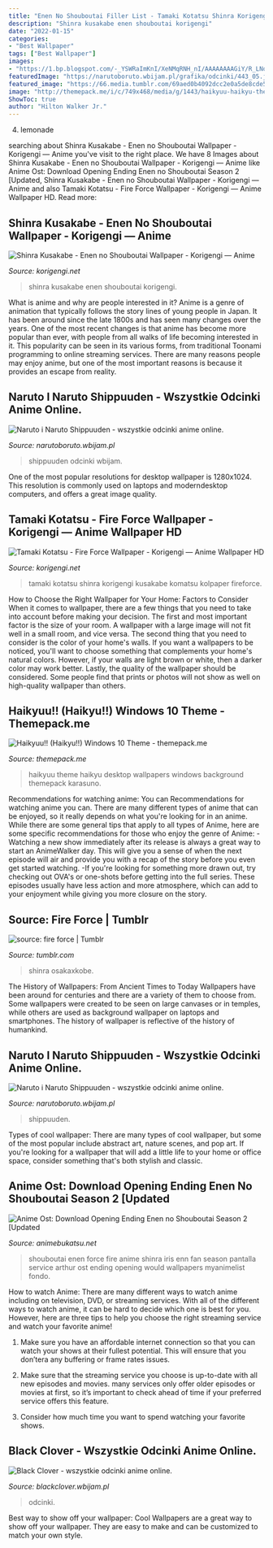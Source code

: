 ```yaml
---
title: "Enen No Shouboutai Filler List - Tamaki Kotatsu Shinra Korigengi Kusakabe Komatsu Kolpaper Fireforce"
description: "Shinra kusakabe enen shouboutai korigengi"
date: "2022-01-15"
categories:
- "Best Wallpaper"
tags: ["Best Wallpaper"]
images:
- "https://1.bp.blogspot.com/-_YSWRaImKnI/XeNMqRNH_nI/AAAAAAAAGiY/R_LNoXC6hXYx4r9NXONtrMXgfEJKOYOxQCLcBGAsYHQ/s1600/PREV-Shinra.png"
featuredImage: "https://narutoboruto.wbijam.pl/grafika/odcinki/443_05.jpg"
featured_image: "https://66.media.tumblr.com/69aed0b4092dcc2e0a5de8cde5e579d2/ea26e52d2298db12-9e/s540x810/a5aae8a0ccd128282a909a4a2fe698d6dfb79038.gifv"
image: "http://themepack.me/i/c/749x468/media/g/1443/haikyuu-haikyu-theme-vs1.jpg"
ShowToc: true
author: "Hilton Walker Jr."
---
```



4. lemonade 

	

		
searching about Shinra Kusakabe - Enen no Shouboutai Wallpaper - Korigengi — Anime you've visit to the right place. We have 8 Images about Shinra Kusakabe - Enen no Shouboutai Wallpaper - Korigengi — Anime like Anime Ost: Download Opening Ending Enen no Shouboutai Season 2 [Updated, Shinra Kusakabe - Enen no Shouboutai Wallpaper - Korigengi — Anime and also Tamaki Kotatsu - Fire Force Wallpaper - Korigengi — Anime Wallpaper HD. Read more:
		
    
## Shinra Kusakabe - Enen No Shouboutai Wallpaper - Korigengi — Anime

<img loading=lazy src="https://1.bp.blogspot.com/-_YSWRaImKnI/XeNMqRNH_nI/AAAAAAAAGiY/R_LNoXC6hXYx4r9NXONtrMXgfEJKOYOxQCLcBGAsYHQ/s1600/PREV-Shinra.png" onerror="this.onerror=null;this.src='https://tse3.mm.bing.net/th?id=OIP.39eZul_vKdztjZBYuKFg1AHaEK&amp;pid=15.1';" alt="Shinra Kusakabe - Enen no Shouboutai Wallpaper - Korigengi — Anime">

_Source: korigengi.net_

>shinra kusakabe enen shouboutai korigengi. 

	

What is anime and why are people interested in it?
Anime is a genre of animation that typically follows the story lines of young people in Japan. It has been around since the late 1800s and has seen many changes over the years. One of the most recent changes is that anime has become more popular than ever, with people from all walks of life becoming interested in it. This popularity can be seen in its various forms, from traditional Toonami programming to online streaming services. There are many reasons people may enjoy anime, but one of the most important reasons is because it provides an escape from reality.

    
## Naruto I Naruto Shippuuden - Wszystkie Odcinki Anime Online.

<img loading=lazy src="https://narutoboruto.wbijam.pl/grafika/odcinki/437_05.jpg" onerror="this.onerror=null;this.src='https://tse2.mm.bing.net/th?id=OIP.F9H956A50pwLmulbuCSGpQHaEK&amp;pid=15.1';" alt="Naruto i Naruto Shippuuden - wszystkie odcinki anime online.">

_Source: narutoboruto.wbijam.pl_

>shippuuden odcinki wbijam. 

	

One of the most popular resolutions for desktop wallpaper is 1280x1024. This resolution is commonly used on laptops and moderndesktop computers, and offers a great image quality.

    
## Tamaki Kotatsu - Fire Force Wallpaper - Korigengi — Anime Wallpaper HD

<img loading=lazy src="https://1.bp.blogspot.com/-MDH6cVXDaKs/XX39wK7oIkI/AAAAAAAAGPg/tZbAuRpgcr8qLaGWnzrc7eJwd8ODByzEwCEwYBhgL/s1600/PREV-Tamaki.png" onerror="this.onerror=null;this.src='https://tse3.mm.bing.net/th?id=OIP.BHu0I4sJD9MmZS33VDayzAAAAA&amp;pid=15.1';" alt="Tamaki Kotatsu - Fire Force Wallpaper - Korigengi — Anime Wallpaper HD">

_Source: korigengi.net_

>tamaki kotatsu shinra korigengi kusakabe komatsu kolpaper fireforce. 

	

How to Choose the Right Wallpaper for Your Home: Factors to Consider
When it comes to wallpaper, there are a few things that you need to take into account before making your decision. The first and most important factor is the size of your room. A wallpaper with a large image will not fit well in a small room, and vice versa. 
The second thing that you need to consider is the color of your home's walls. If you want a wallpapers to be noticed, you'll want to choose something that complements your home's natural colors. However, if your walls are light brown or white, then a darker color may work better. 
Lastly, the quality of the wallpaper should be considered. Some people find that prints or photos will not show as well on high-quality wallpaper than others.

    
## Haikyuu!! (Haikyu!!) Windows 10 Theme - Themepack.me

<img loading=lazy src="http://themepack.me/i/c/749x468/media/g/1443/haikyuu-haikyu-theme-vs1.jpg" onerror="this.onerror=null;this.src='https://tse2.mm.bing.net/th?id=OIP.sIJxTgpQJ8ApyP_ioGA2CwHaEo&amp;pid=15.1';" alt="Haikyuu!! (Haikyu!!) Windows 10 Theme - themepack.me">

_Source: themepack.me_

>haikyuu theme haikyu desktop wallpapers windows background themepack karasuno. 

	

Recommendations for watching anime: You can
Recommendations for watching anime you can. There are many different types of anime that can be enjoyed, so it really depends on what you're looking for in an anime. While there are some general tips that apply to all types of Anime, here are some specific recommendations for those who enjoy the genre of Anime: 
-Watching a new show immediately after its release is always a great way to start an AnimeWalker day. This will give you a sense of when the next episode will air and provide you with a recap of the story before you even get started watching. 
-If you're looking for something more drawn out, try checking out OVA's or one-shots before getting into the full series. These episodes usually have less action and more atmosphere, which can add to your enjoyment while giving you more closure on the story.

    
## Source: Fire Force | Tumblr

<img loading=lazy src="https://66.media.tumblr.com/69aed0b4092dcc2e0a5de8cde5e579d2/ea26e52d2298db12-9e/s540x810/a5aae8a0ccd128282a909a4a2fe698d6dfb79038.gifv" onerror="this.onerror=null;this.src='https://tse1.mm.bing.net/th?id=OIP.RjIkb-9C9X2vNfMvADF_NQHaD1&amp;pid=15.1';" alt="source: fire force | Tumblr">

_Source: tumblr.com_

>shinra osakaxkobe. 

	

The History of Wallpapers: From Ancient Times to Today
Wallpapers have been around for centuries and there are a variety of them to choose from. Some wallpapers were created to be seen on large canvases or in temples, while others are used as background wallpaper on laptops and smartphones. The history of wallpaper is reflective of the history of humankind.

    
## Naruto I Naruto Shippuuden - Wszystkie Odcinki Anime Online.

<img loading=lazy src="https://narutoboruto.wbijam.pl/grafika/odcinki/443_05.jpg" onerror="this.onerror=null;this.src='https://tse2.mm.bing.net/th?id=OIP.XHfmIr2oT6-h_95FQ8qCRAFNC7&amp;pid=15.1';" alt="Naruto i Naruto Shippuuden - wszystkie odcinki anime online.">

_Source: narutoboruto.wbijam.pl_

>shippuuden. 

	

Types of cool wallpaper:
There are many types of cool wallpaper, but some of the most popular include abstract art, nature scenes, and pop art. If you're looking for a wallpaper that will add a little life to your home or office space, consider something that's both stylish and classic.

    
## Anime Ost: Download Opening Ending Enen No Shouboutai Season 2 [Updated

<img loading=lazy src="https://animebukatsu.net/wp-content/uploads/2020/07/Anime-Ost-Download-Opening-Ending-Enen-no-Shouboutai-Sea.jpg" onerror="this.onerror=null;this.src='https://tse3.mm.bing.net/th?id=OIP.j_x3CCQU63WP3n7_FTEVogHaD2&amp;pid=15.1';" alt="Anime Ost: Download Opening Ending Enen no Shouboutai Season 2 [Updated">

_Source: animebukatsu.net_

>shouboutai enen force fire anime shinra iris enn fan season pantalla service arthur ost ending opening would wallpapers myanimelist fondo. 

	

How to watch Anime: There are many different ways to watch anime including on television, DVD, or streaming services.
With all of the different ways to watch anime, it can be hard to decide which one is best for you. However, here are three tips to help you choose the right streaming service and watch your favorite anime!
1. Make sure you have an affordable internet connection so that you can watch your shows at their fullest potential. This will ensure that you don’tera any buffering or frame rates issues.

2. Make sure that the streaming service you choose is up-to-date with all new episodes and movies. many services only offer older episodes or movies at first, so it’s important to check ahead of time if your preferred service offers this feature.

3. Consider how much time you want to spend watching your favorite shows.

    
## Black Clover - Wszystkie Odcinki Anime Online.

<img loading=lazy src="https://blackclover.wbijam.pl/grafika/odcinki/125_08.jpg" onerror="this.onerror=null;this.src='https://tse4.mm.bing.net/th?id=OIP.g-9MC4kzEUUMOuknT6cefgHaEK&amp;pid=15.1';" alt="Black Clover - wszystkie odcinki anime online.">

_Source: blackclover.wbijam.pl_

>odcinki. 

	

Best way to show off your wallpaper:
Cool Wallpapers are a great way to show off your wallpaper. They are easy to make and can be customized to match your own style.

